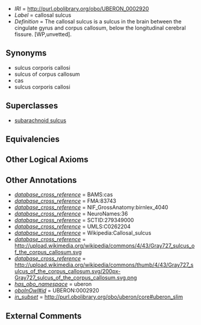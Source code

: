  * *IRI* = http://purl.obolibrary.org/obo/UBERON_0002920
 * *Label* = callosal sulcus
 * *Definition* = The callosal sulcus is a sulcus in the brain between the cingulate gyrus and corpus callosum, below the longitudinal cerebral fissure. [WP,unvetted].

## Synonyms

 * sulcus corporis callosi
 * sulcus of corpus callosum
 * cas
 * sulcus corporis callosi

## Superclasses

 * [subarachnoid sulcus](../../UBERON/34/UBERON_0008334.md)

## Equivalencies


## Other Logical Axioms


## Other Annotations

 * *[database_cross_reference](../../ef/oboInOwl#hasDbXref.md)* = BAMS:cas
 * *[database_cross_reference](../../ef/oboInOwl#hasDbXref.md)* = FMA:83743
 * *[database_cross_reference](../../ef/oboInOwl#hasDbXref.md)* = NIF_GrossAnatomy:birnlex_4040
 * *[database_cross_reference](../../ef/oboInOwl#hasDbXref.md)* = NeuroNames:36
 * *[database_cross_reference](../../ef/oboInOwl#hasDbXref.md)* = SCTID:279349000
 * *[database_cross_reference](../../ef/oboInOwl#hasDbXref.md)* = UMLS:C0262204
 * *[database_cross_reference](../../ef/oboInOwl#hasDbXref.md)* = Wikipedia:Callosal_sulcus
 * *[database_cross_reference](../../ef/oboInOwl#hasDbXref.md)* = http://upload.wikimedia.org/wikipedia/commons/4/43/Gray727_sulcus_of_the_corpus_callosum.svg
 * *[database_cross_reference](../../ef/oboInOwl#hasDbXref.md)* = http://upload.wikimedia.org/wikipedia/commons/thumb/4/43/Gray727_sulcus_of_the_corpus_callosum.svg/200px-Gray727_sulcus_of_the_corpus_callosum.svg.png
 * *[has_obo_namespace](../../ce/oboInOwl#hasOBONamespace.md)* = uberon
 * *[oboInOwl#id](../../id/oboInOwl#id.md)* = UBERON:0002920
 * *[in_subset](../../et/oboInOwl#inSubset.md)* = http://purl.obolibrary.org/obo/uberon/core#uberon_slim

## External Comments

